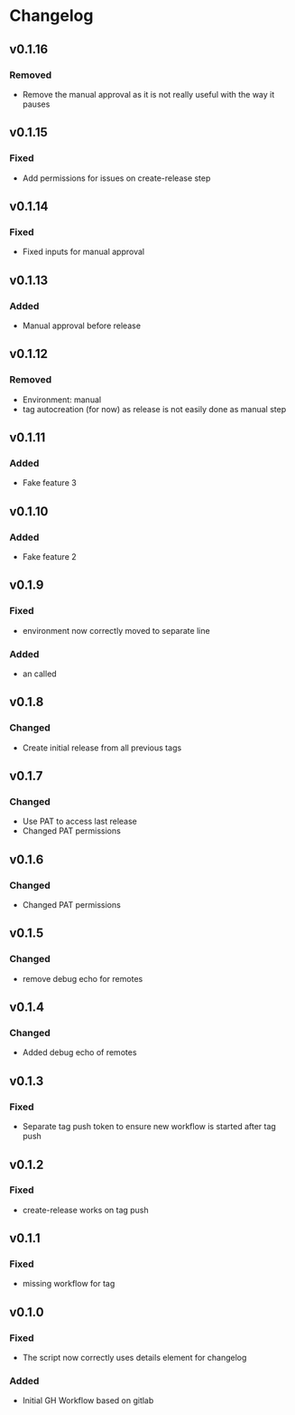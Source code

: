 # Changelog

## v0.1.16
### Removed
* Remove the manual approval as it is not really useful with the way it pauses

## v0.1.15
### Fixed
* Add permissions for issues on create-release step

## v0.1.14
### Fixed
* Fixed inputs for manual approval

## v0.1.13
### Added
* Manual approval before release

## v0.1.12
### Removed
* Environment: manual
* tag autocreation (for now) as release is not easily done as manual step

## v0.1.11
### Added
* Fake feature 3

## v0.1.10
### Added
* Fake feature 2

## v0.1.9
### Fixed
* environment now correctly moved to separate line

### Added
* an  called

## v0.1.8
### Changed
* Create initial release from all previous tags

## v0.1.7
### Changed
* Use PAT to access last release
* Changed PAT permissions

## v0.1.6
### Changed
* Changed PAT permissions

## v0.1.5
### Changed
* remove debug echo for remotes

## v0.1.4
### Changed
* Added debug echo of remotes

## v0.1.3
### Fixed
* Separate tag push token to ensure new workflow is started after tag push

## v0.1.2
### Fixed
* create-release works on tag push

## v0.1.1
### Fixed
* missing workflow for tag

## v0.1.0
### Fixed
* The script now correctly uses details element for changelog

### Added
* Initial GH Workflow based on gitlab
